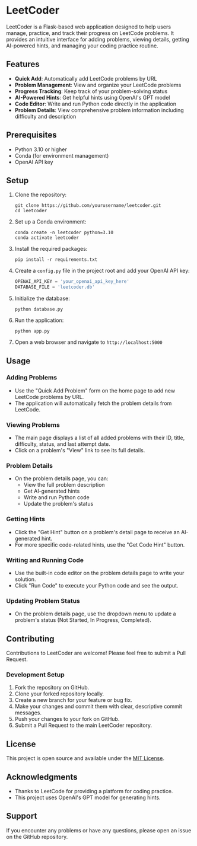 # LeetCoder

LeetCoder is a Flask-based web application designed to help users manage, practice, and track their progress on LeetCode problems. It provides an intuitive interface for adding problems, viewing details, getting AI-powered hints, and managing your coding practice routine.

## Features

- **Quick Add**: Automatically add LeetCode problems by URL
- **Problem Management**: View and organize your LeetCode problems
- **Progress Tracking**: Keep track of your problem-solving status
- **AI-Powered Hints**: Get helpful hints using OpenAI's GPT model
- **Code Editor**: Write and run Python code directly in the application
- **Problem Details**: View comprehensive problem information including difficulty and description

## Prerequisites

- Python 3.10 or higher
- Conda (for environment management)
- OpenAI API key

## Setup

1. Clone the repository:
   ```
   git clone https://github.com/yourusername/leetcoder.git
   cd leetcoder
   ```

2. Set up a Conda environment:
   ```
   conda create -n leetcoder python=3.10
   conda activate leetcoder
   ```

3. Install the required packages:
   ```
   pip install -r requirements.txt
   ```

4. Create a `config.py` file in the project root and add your OpenAI API key:
   ```python
   OPENAI_API_KEY = 'your_openai_api_key_here'
   DATABASE_FILE = 'leetcoder.db'
   ```

5. Initialize the database:
   ```
   python database.py
   ```

6. Run the application:
   ```
   python app.py
   ```

7. Open a web browser and navigate to `http://localhost:5000`

## Usage

### Adding Problems
- Use the "Quick Add Problem" form on the home page to add new LeetCode problems by URL.
- The application will automatically fetch the problem details from LeetCode.

### Viewing Problems
- The main page displays a list of all added problems with their ID, title, difficulty, status, and last attempt date.
- Click on a problem's "View" link to see its full details.

### Problem Details
- On the problem details page, you can:
  - View the full problem description
  - Get AI-generated hints
  - Write and run Python code
  - Update the problem's status

### Getting Hints
- Click the "Get Hint" button on a problem's detail page to receive an AI-generated hint.
- For more specific code-related hints, use the "Get Code Hint" button.

### Writing and Running Code
- Use the built-in code editor on the problem details page to write your solution.
- Click "Run Code" to execute your Python code and see the output.

### Updating Problem Status
- On the problem details page, use the dropdown menu to update a problem's status (Not Started, In Progress, Completed).

## Contributing

Contributions to LeetCoder are welcome! Please feel free to submit a Pull Request.

### Development Setup
1. Fork the repository on GitHub.
2. Clone your forked repository locally.
3. Create a new branch for your feature or bug fix.
4. Make your changes and commit them with clear, descriptive commit messages.
5. Push your changes to your fork on GitHub.
6. Submit a Pull Request to the main LeetCoder repository.

## License

This project is open source and available under the [MIT License](LICENSE).

## Acknowledgments

- Thanks to LeetCode for providing a platform for coding practice.
- This project uses OpenAI's GPT model for generating hints.

## Support

If you encounter any problems or have any questions, please open an issue on the GitHub repository.